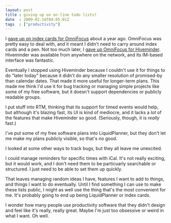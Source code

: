 ```yaml
---
layout: post
title : giving up on on-line todo lists?
date  : 2009-02-16T04:05:01Z
tags  : ["productivity"]
---
```

I [gave up on index cards for OmniFocus](http://rjbs.manxome.org/rubric/entry/1578) about a year ago. OmniFocus was pretty easy to deal with, and it meant I didn't need to carry around index cards and a pen.  Not too much later, I [gave up OmniFocus for Hiveminder](http://rjbs.manxome.org/rubric/entry/1584).  Hiveminder was available from anywhere on the network, and its IM-based interface was fantastic.

Eventually I stopped using Hiveminder because I couldn't use it for things to do "later today" because it didn't do any smaller resolution of promised-by than calendar dates.  That made it more useful for longer-term plans.  This made me think I'd use it for bug tracking or managing simple projects like some of my free software, but it doesn't support dependencies or publicly readable groups.

I put stuff into RTM, thinking that its support for timed events would help, but although it's blazing fast, its UI is kind of mediocre, and it lacks a *lot* of the features that make Hiveminder so good.  (Seriously, though, it is *really* fast.)

I've put some of my free software plans into LiquidPlanner, but they don't let me make my plans publicly visible, so that's no good.

I looked at some other ways to track bugs, but they all leave me unexcited.

I could manage reminders for specific times with iCal.  It's not really exciting, but it would work, and I don't need them to be particuarly searchable or structured.  I just need to be able to set them up quickly.

That leaves managing random ideas I have, features I want to add to things, and things I want to do eventually.  Until I find something I can use to make these lists public, I might as well use the thing that's the most convenient for me. It's probably going to end up being LiquidPlanner or index cards.

I wonder how many people use productivity software that they didn't design and feel like it's really, really great.  Maybe I'm just too obsessive or weird in what I want.  Oh well.
